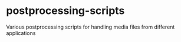 postprocessing-scripts
======================

Various postprocessing scripts for handling media files from different applications
